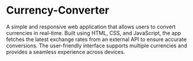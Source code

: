 # Currency-Converter
A simple and responsive web application that allows users to convert currencies in real-time. Built using HTML, CSS, and JavaScript, the app fetches the latest exchange rates from an external API to ensure accurate conversions. The user-friendly interface supports multiple currencies and provides a seamless experience across devices.
